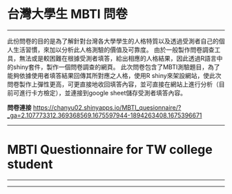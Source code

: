 # 台灣大學生 MBTI 問卷
---

此份問卷的目的是為了解針對台灣各大學學生的人格特質以及透過受測者自己的個人生活習慣，來加以分析此人格測驗的價值及可靠度。
由於一般製作問卷調查工具，無法或是較困難在根據受測者填答，給出相應的人格結果，因此透過R語言中的shiny套件，製作一個問卷調查的網頁。
此次問卷包含了MBTI測驗題目，為了能夠依據使用者填答結果回傳其所對應之人格，使用R shiny來架設網站，使此次問卷製作上彈性更高，可更直接地收回填答內容，並可直接在網站上進行分析（目前可進行卡方檢定），並連接到google sheet儲存受測者填答內容。 

**問卷連接**
https://chanyu02.shinyapps.io/MBTI_quesionnaire/?_ga=2.107773312.369368569.1675597944-1894263408.1675396671

---




# MBTI Questionnaire for TW college student

---


---



